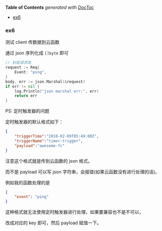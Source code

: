 <!-- START doctoc generated TOC please keep comment here to allow auto update -->
<!-- DON'T EDIT THIS SECTION, INSTEAD RE-RUN doctoc TO UPDATE -->
**Table of Contents**  *generated with [DocToc](https://github.com/thlorenz/doctoc)*

- [ex6](#ex6)

<!-- END doctoc generated TOC please keep comment here to allow auto update -->

### ex6

测试 client 传数据到云函数

通过 json 序列化成 `[]byte` 即可

```go
// 封装请求体
request := Req{
    Event: "ping",
}
body, err := json.Marshal(&request)
if err != nil {
    log.Println("json marshal err:", err)
    return err
}
```

PS: 定时触发器的问题

定时触发器的默认格式如下：

```json
{
    "triggerTime":"2018-02-09T05:49:00Z",
    "triggerName":"timer-trigger",
    "payload":"awesome-fc"
}
```

注意这个格式就是传到云函数的 json 格式。

而不是 payload 可以写 json 字符串，会报错(如果云函数没有进行处理的话)。

例如我的函数处理的是

```json
{
    "event": "ping"
}
```

这种格式就无法使用定时触发器进行处理，如果要兼容也不是不可以，

改成对应的 key 即可，然后 payload 赋值一下。